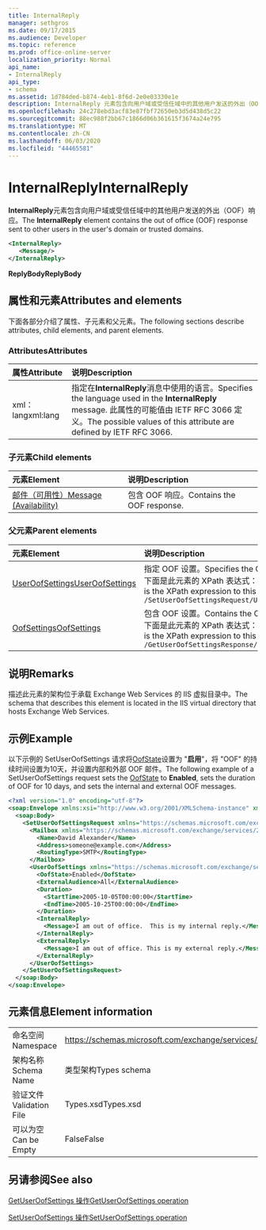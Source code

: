 ```yaml
---
title: InternalReply
manager: sethgros
ms.date: 09/17/2015
ms.audience: Developer
ms.topic: reference
ms.prod: office-online-server
localization_priority: Normal
api_name:
- InternalReply
api_type:
- schema
ms.assetid: 1d784ded-b874-4eb1-8f6d-2e0e03330e1e
description: InternalReply 元素包含向用户域或受信任域中的其他用户发送的外出（OOF）响应。
ms.openlocfilehash: 24c278ebd3acf83e87fbf72650eb3d5d438d5c22
ms.sourcegitcommit: 88ec988f2bb67c1866d06b361615f3674a24e795
ms.translationtype: MT
ms.contentlocale: zh-CN
ms.lasthandoff: 06/03/2020
ms.locfileid: "44465581"
---
```

# <a name="internalreply"></a><span data-ttu-id="0ca6d-103">InternalReply</span><span class="sxs-lookup"><span data-stu-id="0ca6d-103">InternalReply</span></span>

<span data-ttu-id="0ca6d-104">**InternalReply**元素包含向用户域或受信任域中的其他用户发送的外出（OOF）响应。</span><span class="sxs-lookup"><span data-stu-id="0ca6d-104">The **InternalReply** element contains the out of office (OOF) response sent to other users in the user's domain or trusted domains.</span></span> 
  
```XML
<InternalReply>
   <Message/> 
</InternalReply>
```

 <span data-ttu-id="0ca6d-105">**ReplyBody**</span><span class="sxs-lookup"><span data-stu-id="0ca6d-105">**ReplyBody**</span></span>
## <a name="attributes-and-elements"></a><span data-ttu-id="0ca6d-106">属性和元素</span><span class="sxs-lookup"><span data-stu-id="0ca6d-106">Attributes and elements</span></span>

<span data-ttu-id="0ca6d-107">下面各部分介绍了属性、子元素和父元素。</span><span class="sxs-lookup"><span data-stu-id="0ca6d-107">The following sections describe attributes, child elements, and parent elements.</span></span>
  
### <a name="attributes"></a><span data-ttu-id="0ca6d-108">Attributes</span><span class="sxs-lookup"><span data-stu-id="0ca6d-108">Attributes</span></span>

|<span data-ttu-id="0ca6d-109">**属性**</span><span class="sxs-lookup"><span data-stu-id="0ca6d-109">**Attribute**</span></span>|<span data-ttu-id="0ca6d-110">**说明**</span><span class="sxs-lookup"><span data-stu-id="0ca6d-110">**Description**</span></span>|
|:-----|:-----|
|<span data-ttu-id="0ca6d-111">xml： lang</span><span class="sxs-lookup"><span data-stu-id="0ca6d-111">xml:lang</span></span>  <br/> |<span data-ttu-id="0ca6d-112">指定在**InternalReply**消息中使用的语言。</span><span class="sxs-lookup"><span data-stu-id="0ca6d-112">Specifies the language used in the **InternalReply** message.</span></span> <span data-ttu-id="0ca6d-113">此属性的可能值由 IETF RFC 3066 定义。</span><span class="sxs-lookup"><span data-stu-id="0ca6d-113">The possible values of this attribute are defined by IETF RFC 3066.</span></span>  <br/> |
   
### <a name="child-elements"></a><span data-ttu-id="0ca6d-114">子元素</span><span class="sxs-lookup"><span data-stu-id="0ca6d-114">Child elements</span></span>

|<span data-ttu-id="0ca6d-115">**元素**</span><span class="sxs-lookup"><span data-stu-id="0ca6d-115">**Element**</span></span>|<span data-ttu-id="0ca6d-116">**说明**</span><span class="sxs-lookup"><span data-stu-id="0ca6d-116">**Description**</span></span>|
|:-----|:-----|
|[<span data-ttu-id="0ca6d-117">邮件（可用性）</span><span class="sxs-lookup"><span data-stu-id="0ca6d-117">Message (Availability)</span></span>](message-availability.md) <br/> |<span data-ttu-id="0ca6d-118">包含 OOF 响应。</span><span class="sxs-lookup"><span data-stu-id="0ca6d-118">Contains the OOF response.</span></span>  <br/> |
   
### <a name="parent-elements"></a><span data-ttu-id="0ca6d-119">父元素</span><span class="sxs-lookup"><span data-stu-id="0ca6d-119">Parent elements</span></span>

|<span data-ttu-id="0ca6d-120">**元素**</span><span class="sxs-lookup"><span data-stu-id="0ca6d-120">**Element**</span></span>|<span data-ttu-id="0ca6d-121">**说明**</span><span class="sxs-lookup"><span data-stu-id="0ca6d-121">**Description**</span></span>|
|:-----|:-----|
|[<span data-ttu-id="0ca6d-122">UserOofSettings</span><span class="sxs-lookup"><span data-stu-id="0ca6d-122">UserOofSettings</span></span>](useroofsettings.md) <br/> |<span data-ttu-id="0ca6d-123">指定 OOF 设置。</span><span class="sxs-lookup"><span data-stu-id="0ca6d-123">Specifies the OOF settings.</span></span>  <br/> <span data-ttu-id="0ca6d-124">下面是此元素的 XPath 表达式： </span><span class="sxs-lookup"><span data-stu-id="0ca6d-124">The following is the XPath expression to this element:</span></span>  <br/>  `/SetUserOofSettingsRequest/UserOofSettings` <br/> |
|[<span data-ttu-id="0ca6d-125">OofSettings</span><span class="sxs-lookup"><span data-stu-id="0ca6d-125">OofSettings</span></span>](oofsettings.md) <br/> |<span data-ttu-id="0ca6d-126">包含 OOF 设置。</span><span class="sxs-lookup"><span data-stu-id="0ca6d-126">Contains the OOF settings.</span></span>  <br/> <span data-ttu-id="0ca6d-127">下面是此元素的 XPath 表达式： </span><span class="sxs-lookup"><span data-stu-id="0ca6d-127">The following is the XPath expression to this element:</span></span>  <br/>  `/GetUserOofSettingsResponse/OofSettings` <br/> |
   
## <a name="remarks"></a><span data-ttu-id="0ca6d-128">说明</span><span class="sxs-lookup"><span data-stu-id="0ca6d-128">Remarks</span></span>

<span data-ttu-id="0ca6d-129">描述此元素的架构位于承载 Exchange Web Services 的 IIS 虚拟目录中。</span><span class="sxs-lookup"><span data-stu-id="0ca6d-129">The schema that describes this element is located in the IIS virtual directory that hosts Exchange Web Services.</span></span>
  
## <a name="example"></a><span data-ttu-id="0ca6d-130">示例</span><span class="sxs-lookup"><span data-stu-id="0ca6d-130">Example</span></span>

<span data-ttu-id="0ca6d-131">以下示例的 SetUserOofSettings 请求将[OofState](oofstate.md)设置为 "**启用**"，将 "OOF" 的持续时间设置为10天，并设置内部和外部 OOF 邮件。</span><span class="sxs-lookup"><span data-stu-id="0ca6d-131">The following example of a SetUserOofSettings request sets the [OofState](oofstate.md) to **Enabled**, sets the duration of OOF for 10 days, and sets the internal and external OOF messages.</span></span>
  
```XML
<?xml version="1.0" encoding="utf-8"?>
<soap:Envelope xmlns:xsi="http://www.w3.org/2001/XMLSchema-instance" xmlns:xsd="http://www.w3.org/2001/XMLSchema" xmlns:soap="http://schemas.xmlsoap.org/soap/envelope/">
  <soap:Body>
    <SetUserOofSettingsRequest xmlns="https://schemas.microsoft.com/exchange/services/2006/messages">
      <Mailbox xmlns="https://schemas.microsoft.com/exchange/services/2006/types">
        <Name>David Alexander</Name>
        <Address>someone@example.com</Address>
        <RoutingType>SMTP</RoutingType>
      </Mailbox>
      <UserOofSettings xmlns="https://schemas.microsoft.com/exchange/services/2006/types">
        <OofState>Enabled</OofState>
        <ExternalAudience>All</ExternalAudience>
        <Duration>
          <StartTime>2005-10-05T00:00:00</StartTime>
          <EndTime>2005-10-25T00:00:00</EndTime>
        </Duration>
        <InternalReply>
          <Message>I am out of office.  This is my internal reply.</Message>
        </InternalReply>
        <ExternalReply>
          <Message>I am out of office. This is my external reply.</Message>
        </ExternalReply>
      </UserOofSettings>
    </SetUserOofSettingsRequest>
  </soap:Body>
</soap:Envelope>
```

## <a name="element-information"></a><span data-ttu-id="0ca6d-132">元素信息</span><span class="sxs-lookup"><span data-stu-id="0ca6d-132">Element information</span></span>

|||
|:-----|:-----|
|<span data-ttu-id="0ca6d-133">命名空间</span><span class="sxs-lookup"><span data-stu-id="0ca6d-133">Namespace</span></span>  <br/> |https://schemas.microsoft.com/exchange/services/2006/types  <br/> |
|<span data-ttu-id="0ca6d-134">架构名称</span><span class="sxs-lookup"><span data-stu-id="0ca6d-134">Schema Name</span></span>  <br/> |<span data-ttu-id="0ca6d-135">类型架构</span><span class="sxs-lookup"><span data-stu-id="0ca6d-135">Types schema</span></span>  <br/> |
|<span data-ttu-id="0ca6d-136">验证文件</span><span class="sxs-lookup"><span data-stu-id="0ca6d-136">Validation File</span></span>  <br/> |<span data-ttu-id="0ca6d-137">Types.xsd</span><span class="sxs-lookup"><span data-stu-id="0ca6d-137">Types.xsd</span></span>  <br/> |
|<span data-ttu-id="0ca6d-138">可以为空</span><span class="sxs-lookup"><span data-stu-id="0ca6d-138">Can be Empty</span></span>  <br/> |<span data-ttu-id="0ca6d-139">False</span><span class="sxs-lookup"><span data-stu-id="0ca6d-139">False</span></span>  <br/> |
   
## <a name="see-also"></a><span data-ttu-id="0ca6d-140">另请参阅</span><span class="sxs-lookup"><span data-stu-id="0ca6d-140">See also</span></span>



[<span data-ttu-id="0ca6d-141">GetUserOofSettings 操作</span><span class="sxs-lookup"><span data-stu-id="0ca6d-141">GetUserOofSettings operation</span></span>](getuseroofsettings-operation.md)
  
[<span data-ttu-id="0ca6d-142">SetUserOofSettings 操作</span><span class="sxs-lookup"><span data-stu-id="0ca6d-142">SetUserOofSettings operation</span></span>](setuseroofsettings-operation.md)

